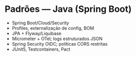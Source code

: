 # Padrões — Java (Spring Boot)

- Spring Boot/Cloud/Security
- Profiles, externalização de config, BOM
- JPA + Flyway/Liquibase
- Micrometer + OTel; logs estruturados JSON
- Spring Security OIDC; políticas CORS restritas
- JUnit5, Testcontainers, Pact
